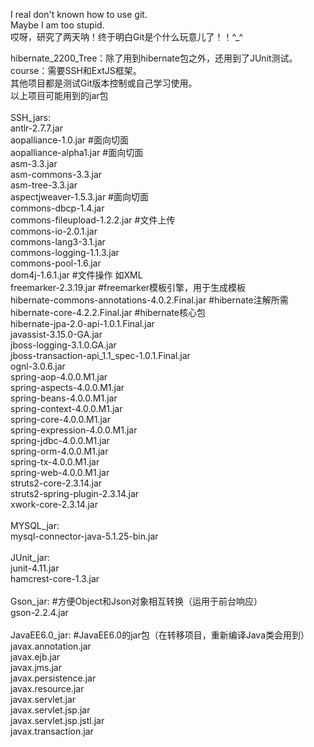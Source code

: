 I real don't known how to use git. <br>
Maybe I am too stupid.  <br>
哎呀，研究了两天呐！终于明白Git是个什么玩意儿了！！^_^<br>


hibernate_2200_Tree：除了用到hibernate包之外，还用到了JUnit测试。<br>
course：需要SSH和ExtJS框架。<br>
其他项目都是测试Git版本控制或自己学习使用。<br>
以上项目可能用到的jar包<br>
<br>
SSH_jars:<br>
    antlr-2.7.7.jar<br>
    aopalliance-1.0.jar                                     #面向切面<br>
    aopalliance-alpha1.jar                                  #面向切面<br>
    asm-3.3.jar<br>
    asm-commons-3.3.jar<br>
    asm-tree-3.3.jar<br>
    aspectjweaver-1.5.3.jar                                 #面向切面<br>
    commons-dbcp-1.4.jar<br>
    commons-fileupload-1.2.2.jar                            #文件上传<br>
    commons-io-2.0.1.jar          <br>
    commons-lang3-3.1.jar<br>
    commons-logging-1.1.3.jar<br>
    commons-pool-1.6.jar<br>
    dom4j-1.6.1.jar                                         #文件操作 如XML<br>
    freemarker-2.3.19.jar                                   #freemarker模板引擎，用于生成模板<br>
    hibernate-commons-annotations-4.0.2.Final.jar           #hibernate注解所需<br>
    hibernate-core-4.2.2.Final.jar                          #hibernate核心包<br>
    hibernate-jpa-2.0-api-1.0.1.Final.jar<br>
    javassist-3.15.0-GA.jar                                 <br>
    jboss-logging-3.1.0.GA.jar<br>
    jboss-transaction-api_1.1_spec-1.0.1.Final.jar<br>
    ognl-3.0.6.jar<br>
    spring-aop-4.0.0.M1.jar<br>
    spring-aspects-4.0.0.M1.jar<br>
    spring-beans-4.0.0.M1.jar<br>
    spring-context-4.0.0.M1.jar<br>
    spring-core-4.0.0.M1.jar<br>
    spring-expression-4.0.0.M1.jar<br>
    spring-jdbc-4.0.0.M1.jar<br>
    spring-orm-4.0.0.M1.jar<br>
    spring-tx-4.0.0.M1.jar<br>
    spring-web-4.0.0.M1.jar<br>
    struts2-core-2.3.14.jar<br>
    struts2-spring-plugin-2.3.14.jar<br>
    xwork-core-2.3.14.jar<br>
<br>
MYSQL_jar:<br>
    mysql-connector-java-5.1.25-bin.jar<br>
<br>
JUnit_jar:<br>
    junit-4.11.jar<br>
    hamcrest-core-1.3.jar<br>
<br>
Gson_jar:                              #方便Object和Json对象相互转换（运用于前台响应）<br>
    gson-2.2.4.jar<br>
<br>
JavaEE6.0_jar:                         #JavaEE6.0的jar包（在转移项目，重新编译Java类会用到）<br>
    javax.annotation.jar<br>
    javax.ejb.jar<br>
    javax.jms.jar<br>
    javax.persistence.jar<br>
    javax.resource.jar<br>
    javax.servlet.jar<br>
    javax.servlet.jsp.jar<br>
    javax.servlet.jsp.jstl.jar<br>
    javax.transaction.jar<br>